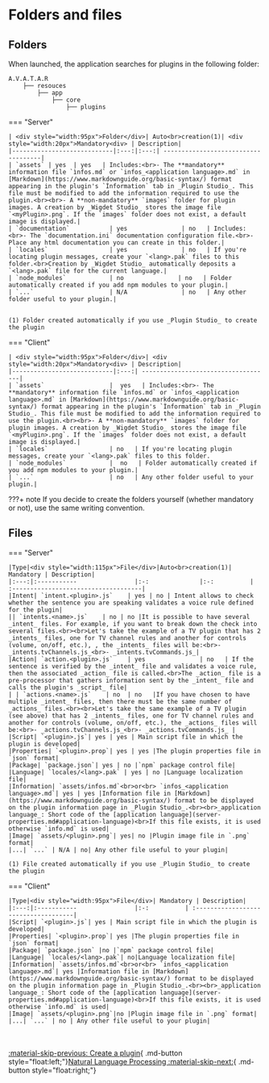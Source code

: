 # Folders and files

## Folders

When launched, the application searches for plugins in the following folder:

``` hl_lines="5"
A.V.A.T.A.R
    ├── resouces
        ├── app
            ├── core
                ├── plugins
```

=== "Server"

    | <div style="width:95px">Folder</div>| Auto<br>creation(1)| <div style="width:20px">Mandatory<div> | Description|
    |----------------------------|:---:|:---:| ------------------------------------|
    | `assets` | yes  | yes   | Includes:<br>- The **mandatory** information file `ìnfos.md` or `infos_<application language>.md` in [Markdown](https://www.markdownguide.org/basic-syntax/) format appearing in the plugin's `Ìnformation` tab in _Plugin Studio_. This file must be modified to add the information required to use the plugin.<br><br>- A **non-mandatory** `images` folder for plugin images. A creation by _Wigdet Studio_ stores the image file `<myPlugin>.png`. If the `images` folder does not exist, a default image is displayed.|
    | `documentation`           | yes               | no   | Includes:<br>- The `documentation.ini` documentation configuration file.<br>- Place any html documentation you can create in this folder.|
    | `locales`                 | yes               | no   | If you're locating plugin messages, create your `<lang>.pak` files to this folder.<br>Creation by _Wigdet Studio_ automatically deposits a `<lang>.pak` file for the current language.|        
    | `node_modules`            | no               | no   | Folder automatically created if you add npm modules to your plugin.|
    | `...`                     | N/A               | no   | Any other folder useful to your plugin.|


    (1) Folder created automatically if you use _Plugin Studio_ to create the plugin

=== "Client"

    | <div style="width:95px">Folder</div>| <div style="width:20px">Mandatory<div> | Description|
    |----------------------------|:---:| ------------------------------------|
    | `assets`                  |  yes   | Includes:<br>- The **mandatory** information file `ìnfos.md` or `infos_<application language>.md` in [Markdown](https://www.markdownguide.org/basic-syntax/) format appearing in the plugin's `Ìnformation` tab in _Plugin Studio_. This file must be modified to add the information required to use the plugin.<br><br>- A **non-mandatory** `images` folder for plugin images. A creation by _Wigdet Studio_ stores the image file `<myPlugin>.png`. If the `images` folder does not exist, a default image is displayed.|
    | `locales`                 | no   | If you're locating plugin messages, create your `<lang>.pak` files to this folder.
    | `node_modules`            |  no   | Folder automatically created if you add npm modules to your plugin.|
    | `...`                     | no   | Any other folder useful to your plugin.|



???+ note
    If you decide to create the folders yourself (whether mandatory or not), use the same writing convention.



## Files

=== "Server"

    |Type|<div style="width:115px">File</div>|Auto<br>creation(1)| Mandatory | Description|
    |:---:|:-----------                |:-:              |:-:          | :------------------------------------|
    |Intent| `intent.<plugin>.js`    | yes | no | Intent allows to check whether the sentence you are speaking validates a voice rule defined for the plugin|
    || `intents.<name>.js`    | no | no |It is possible to have several _intent_ files. For example, if you want to break down the check into several files.<br><br>Let's take the example of a TV plugin that has 2 _intents_ files, one for TV channel rules and another for controls (volume, on/off, etc.), , the _intents_ files will be:<br>- _intents.tvChannels.js_<br>- _intents.tvCommands.js_|
    |Action| `action.<plugin>.js`    | yes               | no   | If the sentence is verified by the _intent_ file and validates a voice rule, then the associated _action_ file is called.<br>The _action_ file is a pre-processor that gathers information sent by the _intent_ file and calls the plugin's _script_ file|
    | | `actions.<name>.js`    | no  | no   |If you have chosen to have multiple _intent_ files, then there must be the same number of _actions_ files.<br><br>Let's take the same example of a TV plugin (see above) that has 2 _intents_ files, one for TV channel rules and another for controls (volume, on/off, etc.), the _actions_ files will be:<br>- _actions.tvChannels.js_<br>- _actions.tvCommands.js_ |        
    |Script| `<plugin>.js`| yes | yes | Main script file in which the plugin is developed|
    |Properties| `<plugin>.prop`| yes | yes |The plugin properties file in `json` format|
    |Package| `package.json`| yes | no |`npm` package control file|
    |Language| `locales/<lang>.pak` | yes | no |Language localization file|
    |Information| `assets/infos.md`<br>or<br> `infos_<application language>.md`| yes | yes |Information file in [Markdown](https://www.markdownguide.org/basic-syntax/) format to be displayed on the plugin information page in _Plugin Studio_.<br><br>_application language_: Short code of the [application language](server-properties.md#application-language)<br>If this file exists, it is used otherwise `info.md` is used|
    |Image| `assets/<plugin>.png`| yes| no |Plugin image file in `.png` format|
    |...| `...` | N/A | no| Any other file useful to your plugin|

    (1) File created automatically if you use _Plugin Studio_ to create the plugin

=== "Client"

    |Type|<div style="width:95px">File</div>| Mandatory | Description|
    |:---:|:-----------                |:-:          | :------------------------------------|    
    |Script| `<plugin>.js`| yes | Main script file in which the plugin is developed|
    |Properties| `<plugin>.prop`| yes |The plugin properties file in `json` format|
    |Package| `package.json` |no |`npm` package control file|
    |Language| `locales/<lang>.pak`| no|Language localization file|
    |Information| `assets/infos.md`<br>or<br> `infos_<application language>.md`| yes |Information file in [Markdown](https://www.markdownguide.org/basic-syntax/) format to be displayed on the plugin information page in _Plugin Studio_.<br><br>_application language_: Short code of the [application language](server-properties.md#application-language)<br>If this file exists, it is used otherwise `info.md` is used|
    |Image| `assets/<plugin>.png`|no |Plugin image file in `.png` format|
    |...| `...` | no | Any other file useful to your plugin|


<br><br>
[:material-skip-previous: Create a plugin](tutorial-create-plugin.md){ .md-button style="float:left;"}[Natural Language Processing :material-skip-next:](tutorial-nlp.md){ .md-button style="float:right;"}   
<br><br>